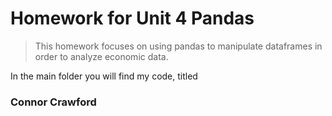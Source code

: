 # Homework for Unit 4 Pandas
> This homework focuses on using pandas to manipulate dataframes in order to analyze economic data.

In the main folder you will find my code, titled 

### Connor Crawford
